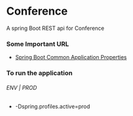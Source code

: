 # Conference
A spring Boot REST api for Conference


### Some Important URL
- [Spring Boot Common Application Properties](https://docs.spring.io/spring-boot/docs/current/reference/html/appendix-application-properties.html)


### To run the application

###### ENV | PROD
- -Dspring.profiles.active=prod 

